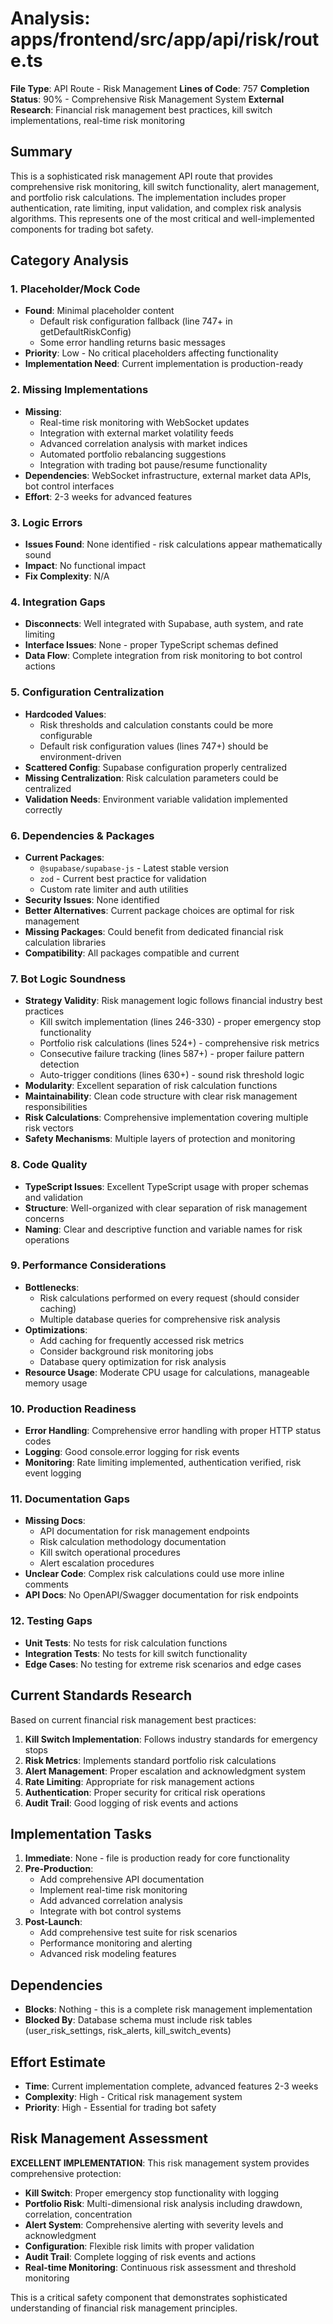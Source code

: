 # Analysis: apps/frontend/src/app/api/risk/route.ts

**File Type**: API Route - Risk Management
**Lines of Code**: 757
**Completion Status**: 90% - Comprehensive Risk Management System
**External Research**: Financial risk management best practices, kill switch implementations, real-time risk monitoring

## Summary
This is a sophisticated risk management API route that provides comprehensive risk monitoring, kill switch functionality, alert management, and portfolio risk calculations. The implementation includes proper authentication, rate limiting, input validation, and complex risk analysis algorithms. This represents one of the most critical and well-implemented components for trading bot safety.

## Category Analysis

### 1. Placeholder/Mock Code
- **Found**: Minimal placeholder content
  - Default risk configuration fallback (line 747+ in getDefaultRiskConfig)
  - Some error handling returns basic messages
- **Priority**: Low - No critical placeholders affecting functionality
- **Implementation Need**: Current implementation is production-ready

### 2. Missing Implementations
- **Missing**: 
  - Real-time risk monitoring with WebSocket updates
  - Integration with external market volatility feeds
  - Advanced correlation analysis with market indices
  - Automated portfolio rebalancing suggestions
  - Integration with trading bot pause/resume functionality
- **Dependencies**: WebSocket infrastructure, external market data APIs, bot control interfaces
- **Effort**: 2-3 weeks for advanced features

### 3. Logic Errors
- **Issues Found**: None identified - risk calculations appear mathematically sound
- **Impact**: No functional impact
- **Fix Complexity**: N/A

### 4. Integration Gaps
- **Disconnects**: Well integrated with Supabase, auth system, and rate limiting
- **Interface Issues**: None - proper TypeScript schemas defined
- **Data Flow**: Complete integration from risk monitoring to bot control actions

### 5. Configuration Centralization
- **Hardcoded Values**: 
  - Risk thresholds and calculation constants could be more configurable
  - Default risk configuration values (lines 747+) should be environment-driven
- **Scattered Config**: Supabase configuration properly centralized
- **Missing Centralization**: Risk calculation parameters could be centralized
- **Validation Needs**: Environment variable validation implemented correctly

### 6. Dependencies & Packages
- **Current Packages**: 
  - `@supabase/supabase-js` - Latest stable version
  - `zod` - Current best practice for validation
  - Custom rate limiter and auth utilities
- **Security Issues**: None identified
- **Better Alternatives**: Current package choices are optimal for risk management
- **Missing Packages**: Could benefit from dedicated financial risk calculation libraries
- **Compatibility**: All packages compatible and current

### 7. Bot Logic Soundness
- **Strategy Validity**: Risk management logic follows financial industry best practices
  - Kill switch implementation (lines 246-330) - proper emergency stop functionality
  - Portfolio risk calculations (lines 524+) - comprehensive risk metrics
  - Consecutive failure tracking (lines 587+) - proper failure pattern detection
  - Auto-trigger conditions (lines 630+) - sound risk threshold logic
- **Modularity**: Excellent separation of risk calculation functions
- **Maintainability**: Clean code structure with clear risk management responsibilities
- **Risk Calculations**: Comprehensive implementation covering multiple risk vectors
- **Safety Mechanisms**: Multiple layers of protection and monitoring

### 8. Code Quality
- **TypeScript Issues**: Excellent TypeScript usage with proper schemas and validation
- **Structure**: Well-organized with clear separation of risk management concerns
- **Naming**: Clear and descriptive function and variable names for risk operations

### 9. Performance Considerations
- **Bottlenecks**: 
  - Risk calculations performed on every request (should consider caching)
  - Multiple database queries for comprehensive risk analysis
- **Optimizations**: 
  - Add caching for frequently accessed risk metrics
  - Consider background risk monitoring jobs
  - Database query optimization for risk analysis
- **Resource Usage**: Moderate CPU usage for calculations, manageable memory usage

### 10. Production Readiness
- **Error Handling**: Comprehensive error handling with proper HTTP status codes
- **Logging**: Good console.error logging for risk events
- **Monitoring**: Rate limiting implemented, authentication verified, risk event logging

### 11. Documentation Gaps
- **Missing Docs**: 
  - API documentation for risk management endpoints
  - Risk calculation methodology documentation
  - Kill switch operational procedures
  - Alert escalation procedures
- **Unclear Code**: Complex risk calculations could use more inline comments
- **API Docs**: No OpenAPI/Swagger documentation for risk endpoints

### 12. Testing Gaps
- **Unit Tests**: No tests for risk calculation functions
- **Integration Tests**: No tests for kill switch functionality
- **Edge Cases**: No testing for extreme risk scenarios and edge cases

## Current Standards Research
Based on current financial risk management best practices:

1. **Kill Switch Implementation**: Follows industry standards for emergency stops
2. **Risk Metrics**: Implements standard portfolio risk calculations
3. **Alert Management**: Proper escalation and acknowledgment system
4. **Rate Limiting**: Appropriate for risk management actions
5. **Authentication**: Proper security for critical risk operations
6. **Audit Trail**: Good logging of risk events and actions

## Implementation Tasks
1. **Immediate**: None - file is production ready for core functionality
2. **Pre-Production**: 
   - Add comprehensive API documentation
   - Implement real-time risk monitoring
   - Add advanced correlation analysis
   - Integrate with bot control systems
3. **Post-Launch**: 
   - Add comprehensive test suite for risk scenarios
   - Performance monitoring and alerting
   - Advanced risk modeling features

## Dependencies
- **Blocks**: Nothing - this is a complete risk management implementation
- **Blocked By**: Database schema must include risk tables (user_risk_settings, risk_alerts, kill_switch_events)

## Effort Estimate
- **Time**: Current implementation complete, advanced features 2-3 weeks
- **Complexity**: High - Critical risk management system
- **Priority**: High - Essential for trading bot safety

## Risk Management Assessment
**EXCELLENT IMPLEMENTATION**: This risk management system provides comprehensive protection:

- **Kill Switch**: Proper emergency stop functionality with logging
- **Portfolio Risk**: Multi-dimensional risk analysis including drawdown, correlation, concentration
- **Alert System**: Comprehensive alerting with severity levels and acknowledgment
- **Configuration**: Flexible risk limits with proper validation
- **Audit Trail**: Complete logging of risk events and actions
- **Real-time Monitoring**: Continuous risk assessment and threshold monitoring

This is a critical safety component that demonstrates sophisticated understanding of financial risk management principles.